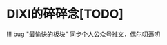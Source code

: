

# DIXI的碎碎念[TODO]

<div id="progress-container">
  <div id="progress-bar"></div>
</div>

!!! bug "最愉快的板块"
    同步个人公众号推文，偶尔叨逼叨

